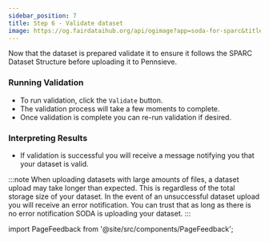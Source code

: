 ```yaml
---
sidebar_position: 7
title: Step 6 - Validate dataset
image: https://og.fairdataihub.org/api/ogimage?app=soda-for-sparc&title=Step%206%20-%20Generate%20dataset&description=Prepare%20Dataset
---
```


Now that the dataset is prepared validate it to ensure it follows the SPARC Dataset Structure before uploading it to Pennsieve.

### Running Validation

- To run validation, click the `Validate` button.
- The validation process will take a few moments to complete.
- Once validation is complete you can re-run validation if desired.

### Interpreting Results

- If validation is successful you will receive a message notifying you that your dataset is valid.

:::note
When uploading datasets with large amounts of files, a dataset upload may take longer than expected. This is regardless of the total storage size of your dataset. In the event of an unsuccessful dataset upload you will receive an error notification. You can trust that as long as there is no error notification SODA is uploading your dataset.
:::

import PageFeedback from '@site/src/components/PageFeedback';

<PageFeedback />
